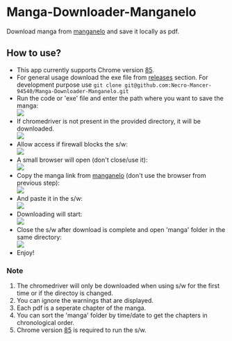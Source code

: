 # Manga-Downloader-Manganelo
Download manga from [manganelo](https://manganelo.com/) and save it locally as pdf.
## How to use?
* This app currently supports Chrome version [85](https://www.google.com/chrome/). 
* For general usage download the exe file from [releases](https://github.com/Necro-Mancer-94540/Manga-Downloader-Manganelo/releases/tag/exe) section.
For development purpose use `git clone git@github.com:Necro-Mancer-94540/Manga-Downloader-Manganelo.git`
* Run the code or 'exe' file and enter the path where you want to save the manga:  
![](https://i.ibb.co/T4d6h54/uc-id-1-OUCQFMm7-Fkbvl-Qelr5grt-Hs2-Kh-Lh-J7dk.png)
* If chromedriver is not present in the provided directory, it will be downloaded.  
![](https://i.ibb.co/bJcBmys/uc-id-1-XDb-Uh3-OF0-P1-YW-7-Xv-Juhgy-GMWB7-B49-Tp.png)
* Allow access if firewall blocks the s/w:  
![](https://i.ibb.co/mhVHk69/uc-id-1-Pu6-Gt-Lle04-Pkqsh-GGw-CLhzf-JZplt-Smn1.png)
* A small browser will open (don't close/use it):  
![](https://i.ibb.co/JzS31jV/uc-id-1g-Rv-Vz-0h-Yt1h-Cf-Y0y-Kg0hkn4o-K9u-C2r.png)
* Copy the manga link from [manganelo](https://manganelo.com/) (don't use the browser from previous step):  
![](https://i.ibb.co/8X8vgr9/uc-id-17-Mbw-JZNC5-ij-NCi-U1-Cty-OX1-NKrp-NSrc-A.jpg)
* And paste it in the s/w:  
![](https://i.ibb.co/d09DbdF/uc-id-1k-YE8qj-Tv-Ctpb-EWvw-Xx8-NBy3-BWLGpi-Zz.png)
* Downloading will start:  
![](https://i.ibb.co/bmqB2z9/uc-id-1l-Ze-GWui-HLxtw022-TG3j1-Oyc-Jvg-Zc-Af-QV.png)
* Close the s/w after download is complete and open 'manga' folder in the same directory:  
![](https://i.ibb.co/KrkxxvY/uc-id-1pde960-ZXrn-Df4-Q-RDy-UOKtrsw-I-v-Q8-G.png)
* Enjoy!
### Note
1. The chromedriver will only be downloaded when using s/w for the first time or if the directoy is changed.
2. You can ignore the warnings that are displayed.
3. Each pdf is a seperate chapter of the manga.
4. You can sort the 'manga' folder by time/date to get the chapters in chronological order.
5. Chrome version [85](https://www.google.com/chrome/) is required to run the s/w.

